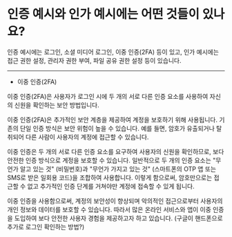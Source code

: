 # 인증 예시와 인가 예시에는 어떤 것들이 있나요?

인증 예시에는 로그인, 소셜 미디어 로그인, 이중 인증(2FA) 등이 있고, 인가 예시에는 접근 권한 설정, 관리자 권한 부여, 파일 공유 권한 설정 등이 있습니다.

---

- 이중 인증(2FA)

이중 인증(2FA)은 사용자가 로그인 시에 두 개의 서로 다른 인증 요소를 사용하여 자신의 신원을 확인하는 보안 방법입니다.

이중 인증(2FA)은 추가적인 보안 계층을 제공하여 계정을 보호하기 위해 사용됩니다. 기존의 단일 인증 방식은 보안 위험이 높을 수 있습니다. 예를 들면, 암호가 유출되거나 탈취되어 다른 사람이 사용자의 계정에 접근할 수 있습니다.

이중 인증은 두 개의 서로 다른 인증 요소를 요구하여 사용자의 신원을 확인하므로, 보다 안전한 인증 방식으로 계정을 보호할 수 있습니다. 일반적으로 두 개의 인증 요소는 "무언가 알고 있는 것" (비밀번호)과 "무언가 가지고 있는 것" (스마트폰의 OTP 앱 또는 SMS로 받은 일회용 코드)을 조합하여 사용합니다. 이렇게 함으로써, 암호만으로는 접근할 수 없고 추가적인 인증 단계를 거쳐야만 계정에 접속할 수 있게 됩니다.

이중 인증을 사용함으로써, 계정의 보안성이 향상되며 악의적인 접근으로부터 사용자의 개인 정보와 데이터를 보호할 수 있습니다. 따라서 많은 온라인 서비스와 앱이 이중 인증을 도입하여 보다 안전한 사용자 경험을 제공하고자 하고 있습니다.  (구글이 핸드폰으로 추가로 로그인 확인하는 방법?)